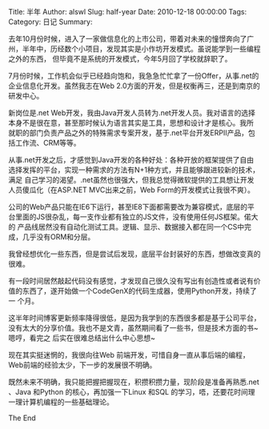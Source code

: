 Title: 半年
Author: alswl
Slug: half-year
Date: 2010-12-18 00:00:00
Tags: 
Category: 日记
Summary: 

去年10月份时候，进入了一家做信息化的上市公司，带着对未来的憧憬奔向了广州，半年中，历经数个小项目，发现其实是小作坊开发模式。虽说能学到一些编程之外的东西，
但毕竟不是系统的开发模式，今年5月回了学校就辞职了。

7月份时候，工作机会似乎已经趋向饱和，我急急忙忙拿了一份Offer，从事.net的企业信息化开发。虽然我志在Web
2.0方面的开发，但是权衡再三，还是到南京的研发中心。

新岗位是.net Web开发，我由Java开发人员转为.net开发人员。我对语言的选择本身不是很在意，甚至那时候认为语言其实是工具，思想和设计才是核心。我所
就职的部门负责产品之外的特殊需求专案开发，基于.net平台开发ERPII产品，包括工作流、CRM等等。

从事.net开发之后，才感觉到Java开发的各种好处：各种开放的框架提供了自由选择发挥的平台，实现一种需求的方法有N+1种方式，并且能够跟进较新的技术，满足
自己学习的渴望。.net虽然也很强大，但我总觉得微软提供的工具想让开发人员傻瓜化（在ASP.NET MVC出来之前，Web Form的开发模式让我很不爽）。

公司的Web产品只能在IE6下运行，甚至IE8下面都需要改为兼容模式，底层的平台里面的JS很杂乱，每一支作业都有独立的JS文件，没有使用任何JS框架。偌大的
产品线居然没有自动化测试工具。逻辑、显示、数据接入都在同一个CS中完成，几乎没有ORM和分层。

我曾经想优化一些东西，但是尝试后发现，底层平台封装好的东西，想做改变真的很难。

有一段时间居然敲起代码没有感觉，才发现自己很久没有写出有创造性或者说有价值的东西了，遂开始做一个CodeGenX的代码生成器，使用Python开发，持续了一
个月。

这半年时间博客更新频率降得很低，是因为我学到的东西很多都是基于公司平台，没有太大的分享价值。我也不是文青，虽然期间看了一些书，但是技术方面的书~嗯哼，看完之
后实在很难总结出什么中心思想~

现在其实挺迷惘的，我很向往Web 前端开发，可惜自身一直从事后端的编程，Web前端的经验太少，下一步的发展很不明确。

既然未来不明确，我只能把握把握现在，积攒积攒力量，现阶段是准备再熟悉.net 、Java 和Python 的核心，再加强一下Linux 和SQL
的学习，唔，还要花时间理一理计算机编程的一些基础理论。

The End

